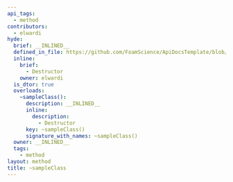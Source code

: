 ```yaml
---
api_tags:
  - method
contributors:
  - elwardi
hyde:
  brief: __INLINED__
  defined_in_file: https://github.com/FoamScience/ApiDocsTemplate/blob/main/code/lib2/sampleClass/sampleClass.H
  inline:
    brief:
      - Destructor
    owner: elwardi
  is_dtor: true
  overloads:
    ~sampleClass():
      description: __INLINED__
      inline:
        description:
          - Destructor
      key: ~sampleClass()
      signature_with_names: ~sampleClass()
  owner: __INLINED__
  tags:
    - method
layout: method
title: ~sampleClass
---
```

